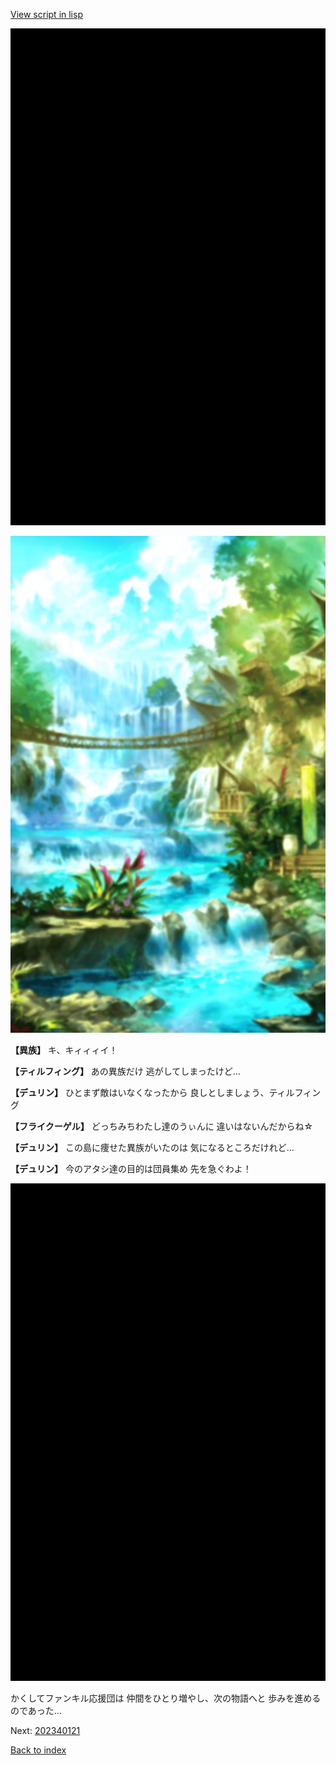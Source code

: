 [View script in lisp](../scripts/202340113.txt)

![bg_black.png](../images/backgrounds/bg_black.png)

![sea_jungle_day.png](../images/backgrounds/sea_jungle_day.png)

**【異族】**
キ、キィィィイ！

**【ティルフィング】**
あの異族だけ
逃がしてしまったけど…

**【デュリン】**
ひとまず敵はいなくなったから
良しとしましょう、ティルフィング

**【フライクーゲル】**
どっちみちわたし達のうぃんに
違いはないんだからね☆

**【デュリン】**
この島に痩せた異族がいたのは
気になるところだけれど…

**【デュリン】**
今のアタシ達の目的は団員集め
先を急ぐわよ！

![bg_black.png](../images/backgrounds/bg_black.png)

かくしてファンキル応援団は
仲間をひとり増やし、次の物語へと
歩みを進めるのであった…


Next: [202340121](202340121.md)

[Back to index](index.md)
